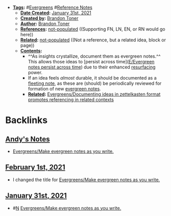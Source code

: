 - **[Tags](<../Tags.md>):** #[Evergreens](<../Evergreens.md>) #[Reference Notes](<../Reference Notes.md>)
    - **[Date Created](<../Date Created.md>):** [January 31st, 2021](<../January 31st, 2021.md>)
    - **[Created by](<../Created by.md>):** [Brandon Toner](<../Brandon Toner.md>)
    - **[Author](<../Author.md>):** [Brandon Toner](<../Brandon Toner.md>)
    - **[References](<../References.md>):** [not-populated](<../not-populated.md>) ((Supporting FN, LN, EN, or RN would go here))
    - **[Related](<../Related.md>):** [not-populated](<../not-populated.md>) ((Not a reference, but a related idea, block or page))
    - **[Contents](<../Contents.md>):**
        - ^^As insights crystallize, document them as evergreen notes.^^ This allows those ideas to [persist across time]([E/Evergreen notes persist across time](<../E/Evergreen notes persist across time.md>)) due to their enhanced [resurfacing](<../resurfacing.md>) power.
        - If an idea feels *almost* durable, it should be documented as a [fleeting note](["N"-notes](<../"N"-notes.md>)), as these are (should) be periodically reviewed for formation of new [evergreen notes](<../evergreen notes.md>).
        - **[Related](<../Related.md>):** [Evergreens/Documenting ideas in zettelkasten format promotes referencing in related contexts](<../Evergreens/Documenting ideas in zettelkasten format promotes referencing in related contexts.md>)

# Backlinks
## [Andy's Notes](<Andy's Notes.md>)
- [Evergreens/Make evergreen notes as you write.](<../Evergreens/Make evergreen notes as you write..md>)

## [February 1st, 2021](<February 1st, 2021.md>)
- I changed the title for [Evergreens/Make evergreen notes as you write.](<../Evergreens/Make evergreen notes as you write..md>)

## [January 31st, 2021](<January 31st, 2021.md>)
- #[N](<../N.md>) [Evergreens/Make evergreen notes as you write.](<../Evergreens/Make evergreen notes as you write..md>)

